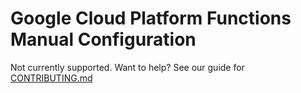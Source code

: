 # Google Cloud Platform Functions Manual Configuration

Not currently supported.  Want to help? See our guide for [CONTRIBUTING.md](CONTRIBUTING.md)

